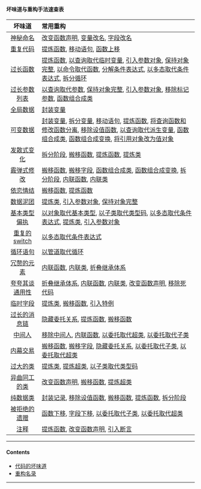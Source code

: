 #### 坏味道与重构手法速查表

|坏味道|常用重构|
|:--:|:---|
|[神秘命名](/Contents/代码的坏味道md#神秘命名mysterious-name)| [改变函数声明](/Contents/重构名录.md#改变函数声明change-function-declaration), [变量改名](/Contents/重构名录.md#变量改名rename-variable), [字段改名](/Contents/重构名录.md#字段改名rename-field)|
|[重复代码](/Contents/代码的坏味道md#重复代码duplicated-code)| [提炼函数](/Contents/重构名录.md#提炼函数extract-function), [移动语句](/Contents/重构名录.md#移动语句slide-statements), [函数上移](/Contents/重构名录.md#函数上移pull-up-method)|
|[过长函数](/Contents/代码的坏味道md#过长函数long-function)| [提炼函数](/Contents/重构名录.md#提炼函数extract-function), [以查询取代临时变量](/Contents/重构名录.md#以查询取代临时变量replace-temp-with-query), [引入参数对象](/Contents/重构名录.md#引入参数对象introduce-parameter-object), [保持对象完整](/Contents/重构名录.md#保持对象完整preserve-whole-object), [以命令取代函数](/Contents/重构名录.md#以命令取代函数replace-function-with-command), [分解条件表达式](/Contents/重构名录.md#分解条件表达式decompose-conditional), [以多态取代条件表达式](/Contents/重构名录.md#以多态取代条件表达式replace-conditional-with-polymorphism), [拆分循环](/Contents/重构名录.md#拆分循环split-loop)|
|[过长参数列表](/Contents/代码的坏味道md#过长参数列表long-parameter-list)| [以查询取代参数](/Contents/重构名录.md#以查询取代参数replace-parameter-with-query), [保持对象完整](/Contents/重构名录.md#保持对象完整preserve-whole-object), [引入参数对象](/Contents/重构名录.md#引入参数对象introduce-parameter-object), [移除标记参数](/Contents/重构名录.md#移除标记参数remove-flag-argument), [函数组合成类](/Contents/重构名录.md#函数组合成类combine-functions-into-class)|
|[全局数据](/Contents/代码的坏味道md#全局数据global-data)| [封装变量](/Contents/重构名录.md#封装变量encapsulate-variable)|
|[可变数据](/Contents/代码的坏味道md#可变数据mutable-data)| [封装变量](/Contents/重构名录.md#封装变量encapsulate-variable), [拆分变量](/Contents/重构名录.md#拆分变量split-variable), [移动语句](/Contents/重构名录.md#移动语句slide-statements), [提炼函数](/Contents/重构名录.md#提炼函数extract-function), [将查询函数和修改函数分离](/Contents/重构名录.md#将查询函数和修改函数分离separate-query-from-modifier), [移除设值函数](/Contents/重构名录.md#移除设值函数remove-setting-method), [以查询取代派生变量](/Contents/重构名录.md#以查询取代派生变量replace-derived-variable-with-query), [函数组合成类](/Contents/重构名录.md#函数组合成类combine-functions-into-class), [函数组合成变换](/Contents/重构名录.md#函数组合成变换combine-functions-into-transform), [将引用对象改为值对象](/Contents/重构名录.md#将引用对象改为值对象change-reference-tovalue)|
|[发散式变化](/Contents/代码的坏味道md#发散式变化divergent-change)| [拆分阶段](/Contents/重构名录.md#拆分阶段split-phase), [搬移函数](/Contents/重构名录.md#搬移函数move-function), [提炼函数](/Contents/重构名录.md#提炼函数extract-function), [提炼类](/Contents/重构名录.md#提炼类extract-class)|
|[霰弹式修改](/Contents/代码的坏味道md#霰弹式修改shotgun-surgery)| [搬移函数](/Contents/重构名录.md#搬移函数move-function), [搬移字段](/Contents/重构名录.md#搬移字段move-field), [函数组合成类](/Contents/重构名录.md#函数组合成类combine-functions-into-class), [函数组合成变换](/Contents/重构名录.md#函数组合成变换combine-functions-into-transform), [拆分阶段](/Contents/重构名录.md#拆分阶段split-phase), [内联函数](/Contents/重构名录.md#内联函数inline-function), [内联类](/Contents/重构名录.md#内联类inline-class)|
|[依恋情结](/Contents/代码的坏味道md#依恋情结feature-envy)| [搬移函数](/Contents/重构名录.md#搬移函数move-function), [提炼函数](/Contents/重构名录.md#提炼函数extract-function)|
|[数据泥团](/Contents/代码的坏味道md#数据泥团data-clumps)| [提炼类](/Contents/重构名录.md#提炼类extract-class), [引入参数对象](/Contents/重构名录.md#引入参数对象introduce-parameter-object), [保持对象完整](/Contents/重构名录.md#保持对象完整preserve-whole-object)|
|[基本类型偏执](/Contents/代码的坏味道md#基本类型偏执primitive-obsession)| [以对象取代基本类型](/Contents/重构名录.md#以对象取代基本类型replace-primitive-with-object), [以子类取代类型码](/Contents/重构名录.md#以子类取代类型码replace-type-code-with-subclasses), [以多态取代条件表达式](/Contents/重构名录.md#以多态取代条件表达式replace-conditional-with-polymorphism), [提炼类](/Contents/重构名录.md#提炼类extract-class), [引入参数对象](/Contents/重构名录.md#引入参数对象introduce-parameter-object)|
|[重复的 switch](/Contents/代码的坏味道md#重复的-switch-repeated-switches)| [以多态取代条件表达式](/Contents/重构名录.md#以多态取代条件表达式replace-conditional-with-polymorphism)|
|[循环语句](/Contents/代码的坏味道md#循环语句loops)| [以管道取代循环](/Contents/重构名录.md#以管道取代循环replace-loop-with-pipeline)|
|[冗赘的元素](/Contents/代码的坏味道md#冗赘的元素lazy-element)| [内联函数](/Contents/重构名录.md#内联函数inline-function), [内联类](/Contents/重构名录.md#内联类inline-class), [折叠继承体系](/Contents/重构名录.md#折叠继承体系collapse-hierarchy)|
|[夸夸其谈通用性](/Contents/代码的坏味道md#夸夸其谈通用性speculative-generality)| [折叠继承体系](/Contents/重构名录.md#折叠继承体系collapse-hierarchy), [内联函数](/Contents/重构名录.md#内联函数inline-function), [内联类](/Contents/重构名录.md#内联类inline-class), [改变函数声明](/Contents/重构名录.md#改变函数声明change-function-declaration), [移除死代码](/Contents/重构名录.md#移除死代码remove-dead-code)|
|[临时字段](/Contents/代码的坏味道md#临时字段temporary-field)| [提炼类](/Contents/重构名录.md#提炼类extract-class), [搬移函数](/Contents/重构名录.md#搬移函数move-function), [引入特例](/Contents/重构名录.md#引入特例introduce-special-case)|
|[过长的消息链](/Contents/代码的坏味道md#过长的消息链message-chains)| [隐藏委托关系](/Contents/重构名录.md#隐藏委托关系hide-delegate), [提炼函数](/Contents/重构名录.md#提炼函数extract-function), [搬移函数](/Contents/重构名录.md#搬移函数move-function)|
|[中间人](/Contents/代码的坏味道md#中间人middle-man)| [移除中间人](/Contents/重构名录.md#移除中间人remove-middle-man), [内联函数](/Contents/重构名录.md#内联函数inline-function), [以委托取代超类](/Contents/重构名录.md#以委托取代超类replace-superclass-with-delegate), [以委托取代子类](/Contents/重构名录.md#以委托取代子类replace-subclass-with-delegate)|
|[内幕交易](/Contents/代码的坏味道md#内幕交易insider-trading)| [搬移函数](/Contents/重构名录.md#搬移函数move-function), [搬移字段](/Contents/重构名录.md#搬移字段move-field), [隐藏委托关系](/Contents/重构名录.md#隐藏委托关系hide-delegate), [以委托取代子类](/Contents/重构名录.md#以委托取代子类replace-subclass-with-delegate), [以委托取代超类](/Contents/重构名录.md#以委托取代超类replace-superclass-with-delegate)|
|[过大的类](/Contents/代码的坏味道md#过大的类large-class)| [提炼类](/Contents/重构名录.md#提炼类extract-class), [提炼超类](/Contents/重构名录.md#提炼超类extract-superclass), [以子类取代类型码](/Contents/重构名录.md#以子类取代类型码replace-type-code-with-subclasses)|
|[异曲同工的类](/Contents/代码的坏味道md#异曲同工的类alternative-classes-with-different-interfaces)| [改变函数声明](/Contents/重构名录.md#改变函数声明change-function-declaration), [搬移函数](/Contents/重构名录.md#搬移函数move-function), [提炼超类](/Contents/重构名录.md#提炼超类extract-superclass) |
|[纯数据类](/Contents/代码的坏味道md#纯数据类data-class)| [封装记录](/Contents/重构名录.md#封装记录encapsulate-record), [移除设值函数](/Contents/重构名录.md#移除设值函数remove-setting-method), [搬移函数](/Contents/重构名录.md#搬移函数move-function), [提炼函数](/Contents/重构名录.md#提炼函数extract-function), [拆分阶段](/Contents/重构名录.md#拆分阶段split-phase)|
|[被拒绝的遗赠](/Contents/代码的坏味道md#被拒绝的遗赠refused-bequest)| [函数下移](/Contents/重构名录.md#函数下移push-down-method), [字段下移](/Contents/重构名录.md#字段下移push-down-field), [以委托取代子类](/Contents/重构名录.md#以委托取代子类replace-subclass-with-delegate), [以委托取代超类](/Contents/重构名录.md#以委托取代超类replace-superclass-with-delegate)|
|[注释](/Contents/代码的坏味道md#注释comments)|[提炼函数](/Contents/重构名录.md#提炼函数extract-function), [改变函数声明](/Contents/重构名录.md#改变函数声明change-function-declaration), [引入断言](/Contents/重构名录.md#引入断言introduce-assertion)|

---
#### Contents

- [代码的坏味道](Contents/代码的坏味道.md)
- [重构名录](Contents/重构名录.md)

---